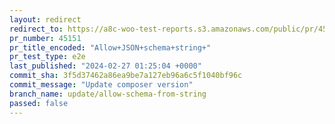 ```yaml
---
layout: redirect
redirect_to: https://a8c-woo-test-reports.s3.amazonaws.com/public/pr/45151/e2e/index.html
pr_number: 45151
pr_title_encoded: "Allow+JSON+schema+string+"
pr_test_type: e2e
last_published: "2024-02-27 01:25:04 +0000"
commit_sha: 3f5d37462a86ea9be7a127eb96a6c5f1040bf96c
commit_message: "Update composer version"
branch_name: update/allow-schema-from-string
passed: false
---
```

